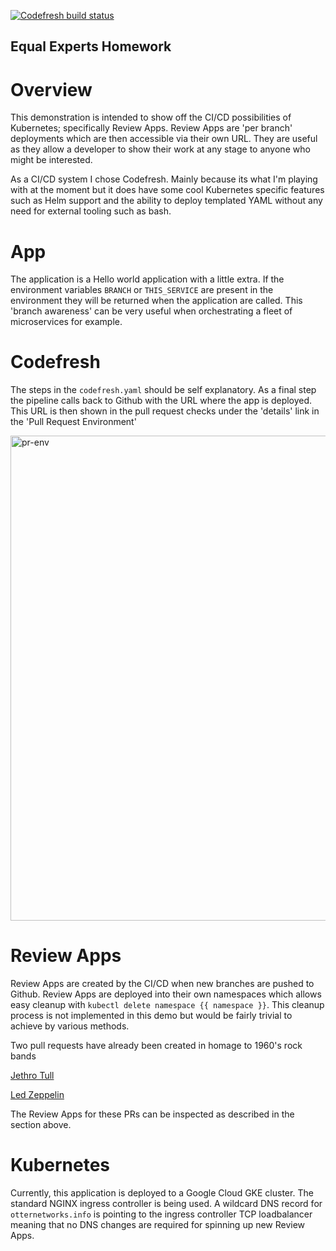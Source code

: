 [![Codefresh build status]( https://g.codefresh.io/api/badges/pipeline/otter-networks/mooperd%2Fequal-experts%2Fequal-experts?type=cf-2)]( https://g.codefresh.io/public/accounts/otter-networks/pipelines/mooperd/equal-experts/equal-experts)

## Equal Experts Homework

# Overview

This demonstration is intended to show off the CI/CD possibilities of Kubernetes; specifically Review Apps. Review Apps are 'per branch' deployments which are then accessible via their own URL. They are useful as they allow a developer to show their work at any stage to anyone who might be interested. 

As a CI/CD system I chose Codefresh. Mainly because its what I'm playing with at the moment but it does have some cool Kubernetes specific features such as Helm support and the ability to deploy templated YAML without any need for external tooling such as bash. 

# App

The application is a Hello world application with a little extra. If the environment variables `BRANCH` or `THIS_SERVICE` are present in the environment they will be returned when the application are called. This 'branch awareness' can be very useful when orchestrating a fleet of microservices for example.

# Codefresh

The steps in the `codefresh.yaml` should be self explanatory. As a final step the pipeline calls back to Github with the URL where the app is deployed. This URL is then shown in the pull request checks under the 'details' link in the 'Pull Request Environment'

<img width="776" alt="pr-env" src="https://user-images.githubusercontent.com/3006149/49045847-887b2c80-f1d2-11e8-9f02-7fc79f330b81.png">

# Review Apps

Review Apps are created by the CI/CD when new branches are pushed to Github. Review Apps are deployed into their own namespaces which allows easy cleanup with `kubectl delete namespace {{ namespace }}`. This cleanup process is not implemented in this demo but would be fairly trivial to achieve by various methods.

Two pull requests have already been created in homage to 1960's rock bands

[Jethro Tull](https://github.com/mooperd/equal-experts/pull/3)

[Led Zeppelin](https://github.com/mooperd/equal-experts/pull/4)

The Review Apps for these PRs can be inspected as described in the section above.

# Kubernetes

Currently, this application is deployed to a Google Cloud GKE cluster. The standard NGINX ingress controller is being used. A wildcard DNS record for `otternetworks.info` is pointing to the ingress controller TCP loadbalancer meaning that no DNS changes are required for spinning up new Review Apps.




